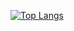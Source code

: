 [![Top Langs](https://github-readme-stats.vercel.app/api/top-langs/?username=aeg-eus)](https://github.com/anuraghazra/github-readme-stats)
